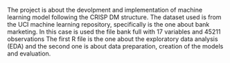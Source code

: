 The project is about the devolpment and implementation of machine learning model following the CRISP DM structure.
The dataset used is from the UCI machine learning repository, specifically is the one about bank marketing.
In this case is used the file bank full with 17 variables and 45211 observations
The first R file is the one about the exploratory data analysis (EDA) and the second one is about data preparation, creation of the models and evaluation.
